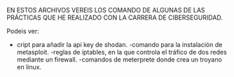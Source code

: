 EN ESTOS ARCHIVOS VEREIS LOS COMANDO DE ALGUNAS DE LAS PRÁCTICAS QUE HE REALIZADO CON LA CARRERA DE CIBERSEGURIDAD.

Podeis ver:
- cript para añadir la api key de shodan.
-comando para la instalación de metasploit.
-reglas de iptables, en la que controla el tráfico de dos redes mediante un firewall.
-comandos de meterprete donde crea un troyano en linux.
